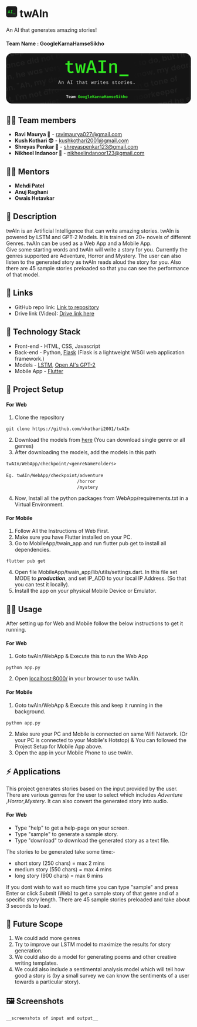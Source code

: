 # <img src="./images/icon.png" height="30"> **twAIn**

An AI that generates amazing stories!

#### Team Name : **GoogleKarnaHamseSikho**
![Screenshot alt text](./images/headerbg.png)

## 👩‍💻 Team members
- **Ravi Maurya 🦉** - ravimaurya027@gmail.com
- **Kush Kothari 😎** - kushkothari2001@gmail.com
- **Shreyas Penkar 🦊** - shreyaspenkar123@gmail.com
- **Nikheel Indanoor 🦅** - nikheelindanoor123@gmail.com

## 👨‍🏫 Mentors
- **Mehdi Patel**
- **Anuj Raghani**
- **Owais Hetavkar**

## 📝 Description
twAIn is an Artificial Intelligence that can write amazing stories. twAIn is powered by LSTM and GPT-2 Models. It is trained on 20+ novels of different Genres. twAIn can be used as a Web App and a Mobile App.<br/>Give some starting words and twAIn will write a story for you. Currently the genres supported are Adventure, Horror and Mystery. The user can also listen to the generated story as twAIn reads aloud the story for you. Also there are 45 sample stories preloaded so that you can see the performance of that model.  

## 🔗 Links
* GitHub repo link: [Link to repository](https://github.com/kkothari2001/twAIn)
* Drive link (Video): [Drive link here](https://drive.google.com/)

## 🤖 Technology Stack
* Front-end - HTML, CSS, Javascript
* Back-end - Python, [Flask](https://flask.palletsprojects.com/en/1.1.x/) (Flask is a lightweight WSGI web application framework.)
* Models - [LSTM](https://en.wikipedia.org/wiki/Long_short-term_memory),  [Open AI's GPT-2](https://openai.com/blog/better-language-models/)
* Mobile App - [Flutter](https://flutter.dev/)

## 🧷 Project Setup
#### For Web
1. Clone the repository
```
git clone https://github.com/kkothari2001/twAIn
```
2. Download the models from [here](https://drive.google.com/drive/folders/1aTae2Nz3ctIhPW-yzAo_pExutF03Ec-N?usp=sharing) (You can download single genre or all genres)
3. After downloading the models, add the models in this path
```
twAIn/WebApp/checkpoint/<genreNameFolders>

Eg. twAIn/WebApp/checkpoint/adventure
                           /horror
                           /mystery
```
4. Now, Install all the python packages from WebApp/requirements.txt in a Virtual Environment.

#### For Mobile
1. Follow All the Instructions of Web First.
2. Make sure you have Flutter installed on your PC.
3. Go to MobileApp/twain_app and run flutter pub get to install all dependencies.
```
flutter pub get
```
4. Open file MobileApp/twain_app/lib/utils/settings.dart. 
    In this file set MODE to ***production***, and set IP_ADD to your local IP Address. (So that you can test it locally).
5. Install the app on your physical Mobile Device or Emulator.

## 🏃‍♀️ Usage
After setting up for Web and Mobile follow the below instructions to get it running.
#### For Web
1. Goto twAIn/WebApp & Execute this to run the Web App
```
python app.py
```
2. Open [localhost:8000/](localhost:8000/) in your browser to use twAIn.

#### For Mobile
1. Goto twAIn/WebApp & Execute this and keep it running in the background.
```
python app.py
```
2. Make sure your PC and Mobile is connected on same Wifi Network. (Or your PC is connected to your Mobile's Hotstop) & You can followed the Project Setup for Mobile App above.
3. Open the app in your Mobile Phone to use twAIn.

## ⚡ Applications
This project generates stories based on the input provided by the user. There are various genres for the user to select which includes *Adventure* ,*Horror*,*Mystery*.
It can also convert the generated story into audio.

#### For Web
* Type "help" to get a help-page on your screen.
* Type "sample" to generate a sample story.
* Type "download" to download the generated story as a text file.

The stories to be generated take some time:-
* short story (250 chars) = max 2 mins
* medium story (550 chars) = max 4 mins
* long story (900 chars) = max 6 mins

If you dont wish to wait so much time you can type "sample" and press Enter or click Submit (Web)
to get a sample story of that genre and of a specific story length.
There are 45 sample stories preloaded and take about 3 seconds to load.

## 🔮 Future Scope
1. We could add more genres
2. Try to improve our LSTM model to maximize the results for story generation.
3. We could also do a model for generating poems and other creative writing templates.
4. We could also include a sentimental analysis model which will tell how good a story is (by a small survey     we can know the sentiments of a user towards a particular story). 

## 🖼 Screenshots
    __screenshots of input and output__